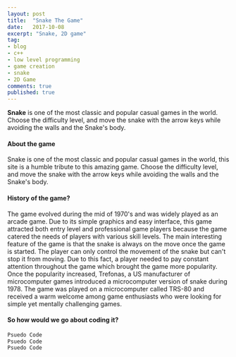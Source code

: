 ```yaml
---
layout: post
title:  "Snake The Game"
date:   2017-10-08
excerpt: "Snake, 2D game"
tag:
- blog
- c++
- low level programming
- game creation
- snake
- 2D Game
comments: true
published: true
---
```

**Snake** is one of the most classic and popular casual games in the world.
Choose the difficulty level, and move the snake with the arrow keys while avoiding the walls and the Snake's body.

#### About the game
Snake is one of the most classic and popular casual games in the world, this site is a humble tribute to this amazing game.
Choose the difficulty level, and move the snake with the arrow keys while avoiding the walls and the Snake's body. <br/>


#### History of the game?
The game evolved during the mid of 1970's and was widely played as an arcade game. Due to its simple graphics and easy interface, this game attracted both entry level and professional game players because the game catered the needs of players with various skill levels.
The main interesting feature of the game is that the snake is always on the move once the game is started. The player can only control the movement of the snake but can't stop it from moving.
Due to this fact, a player needed to pay constant attention throughout the game which brought the game more popularity. Once the popularity increased, Trefonas, a US manufacturer of microcomputer games introduced a microcomputer version of snake during 1978.
The game was played on a microcomputer called TRS-80 and received a warm welcome among game enthusiasts who were looking for simple yet mentally challenging games.<br/>


#### So how would we go about coding it?
~~~ C++
Psuedo Code
Psuedo Code
Psuedo Code
~~~






